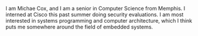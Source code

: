 I am Michae Cox, and I am a senior in Computer Science from Memphis. I interned at Cisco this past
summer doing security evaluations. I am most interested in systems programming and computer
architecture, which I think puts me somewhere around the field of embedded systems.

